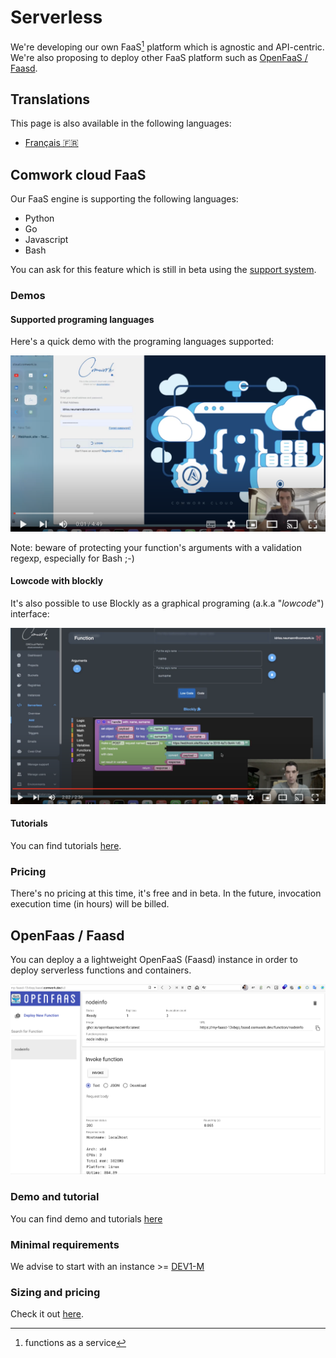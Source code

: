 # Serverless

We're developing our own FaaS[^1] platform which is agnostic and API-centric. We're also proposing to deploy other FaaS platform such as [OpenFaaS / Faasd](https://www.openfaas.com/blog/introducing-faasd/).

[^1]: functions as a service

## Translations

This page is also available in the following languages:
* [Français 🇫🇷](./translations/fr/serverless.md)

## Comwork cloud FaaS

Our FaaS engine is supporting the following languages:
* Python
* Go
* Javascript
* Bash

You can ask for this feature which is still in beta using the [support system](./tutorials/console/public/support.md).

### Demos

#### Supported programing languages

Here's a quick demo with the programing languages supported:

[![demo_faas](./img/demo_faas.png)](https://youtu.be/WgD2QlLeYtg)

Note: beware of protecting your function's arguments with a validation regexp, especially for Bash ;-)

#### Lowcode with blockly

It's also possible to use Blockly as a graphical programing (a.k.a "_lowcode_") interface:

[![demo_blockly](./img/demo_blockly.png)](https://youtu.be/ikBNQmlXJY8)

#### Tutorials

You can find tutorials [here](./tutorials/faas/README.md).

### Pricing

There's no pricing at this time, it's free and in beta. In the future, invocation execution time (in hours) will be billed.

## OpenFaas / Faasd

You can deploy a a lightweight OpenFaaS (Faasd) instance in order to deploy serverless functions and containers.

![faasd_gui](./img/faasd_gui.png)

### Demo and tutorial

You can find demo and tutorials [here](./tutorials/faasd.md)

### Minimal requirements

We advise to start with an instance >= [DEV1-M](./sizing_pricing.md)

### Sizing and pricing

Check it out [here](./sizing_pricing.md).
